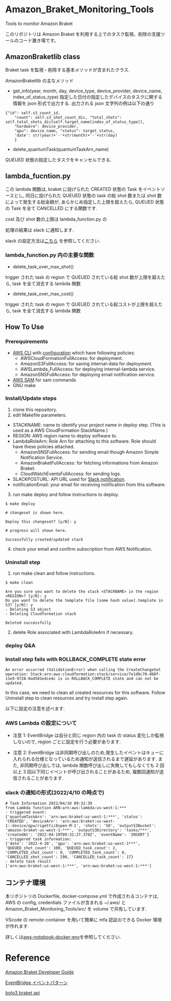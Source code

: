 # Amazon_Braket_Monitoring_Tools

Tools to monitor Amazon Braket

このリポジトリは Amazon Braket を利用する上でのタスク監視、削除の支援ツールのコード置き場です。

## AmazonBraketlib class

Braket task を監視・削除する基本メソッドが含まれたクラス.

AmazonBraketlib の主なメソッド

- get_info(year, month, day, device_type, device_provider, device_name, index_of_status_type)
  指定した日付の指定したデバイスのタスクに関する情報を json 形式で出力する.
  出力される json 文字列の例は以下の通り

```
{"id": self.s3_count_id,
    "count": self.s3_shot_count_dic, "total_shots": self.total_shots_dic[self.target_name[index_of_status_type]],
    "hardware": device_provider,
    "qpu": device_name, "status": target_status,
    'date': str(year)+'-'+str(month)+'-'+str(day)
    }
```

- delete_quantumTask(quantumTaskArn_name)

QUEUED 状態の指定したタスクをキャンセルできる.

## lambda_fucntion.py

この lambda 関数は, braket に投げられた CREATED 状態の Task をイベントソースとし, 同日に投げられた QUEUED 状態の task の総 shot 数または shot 数によって発生する総金額が, あらかじめ指定した上限を超えたら, QUEUED 状態の Task を全て CANCELLED にする関数です.

cost 及び shot 数の上限は lambda_function.py の

処理の結果は slack に通知します.

slack の設定方法は[こちら](https://www.takapy.work/entry/2019/02/20/140751)
を参照してください.

### lambda_function.py 内の主要な関数

- delete_task_over_max_shot()

trigger された task の region で QUEUED されている総 shot 数が上限を超えたら, task を全て消去する lambda 関数

- delete_task_over_max_cost()

trigger された task の region で QUEUED されている総コストが上限を超えたら, task を全て消去する lambda 関数

## How To Use

### Prerequirements

- [AWS CLI](https://docs.aws.amazon.com/cli/latest/userguide/getting-started-install.html) with [configuration](https://docs.aws.amazon.com/cli/latest/userguide/cli-configure-quickstart.html) which have following policies:
  - AWSCloudFormationFullAccess: for deployment.
  - AmazonS3FullAccess: for saving internal-data for deployment.
  - AWSLambda_FullAccess: for deploying internal-lambda service.
  - AmazonSNSFullAccess: for deploying email notification service.
- [AWS SAM](https://pypi.org/project/aws-sam-cli/) for sam commands
- GNU make

### Install/Update steps

1. clone this repository.
2. edit Makefile parameters.

- STACKNAME: name to identify your project name in deploy step. (This is used as a AWS CloudFormation StackName.)
- REGION: AWS region name to deploy software to.
- LambdaRoleArn: Role Arn for attaching to this software. Role should have these policies attached.
  - AmazonSNSFullAccess: for sending email though Amazon Simple Notification Service.
  - AmazonBraketFullAccess: for fetching informations from Amazon Braket.
  - CloudWatchEventsFullAccess: for sending logs.
- SLACKPOSTURL: API URL used for [Slack notification](https://api.slack.com/messaging/webhooks).
- notificationEmail: your email for receiving notification from this software.

3. run make deploy and follow instructions to deploy.

```
$ make deploy

# changeset is shown here.

Deploy this changeset? [y/N]: y

# progress will shown here.

Successfully created/updated stack
```

4. check your email and confirm subscription from AWS Notification.

### Uninstall step

1. run make clean and follow instructions.

```
$ make clean

Are you sure you want to delete the stack <STACKNAME> in the region <REGION>? [y/N]: y
Do you want to delete the template file [some hash value].template in S3? [y/N]: y
- Deleting S3 object
- Deleting Cloudformation stack

Deleted successfully
```

2. delete Role associated with LambdaRoleArn if necessary.

### deploy Q&A

### Install step fails with ROLLBACK_COMPLETE state error

```
An error occurred (ValidationError) when calling the CreateChangeSet operation: Stack:arn:aws:cloudformation:stack/service/7e1d8c70-d60f-11e9-9728-0a4501e4ce4c is in ROLLBACK_COMPLETE state and can not be updated.
```

In this case, we need to clean all created resources for this software.
Follow Uninstall step to clean resources and try install step again.

以下に設定の注意を述べます.

### AWS Lambda の設定について

- 注意 1: EventBridge は自分と同じ region 内の task の status 変化しか監視しないので, region ごとに設定を行う必要があります.

- 注意 2: EventBridge は非同期呼び出しのため,発生したイベントはキューに入れられる仕様となっているため通知が送信されるまで遅延があります. また, 非同期呼び出しでは, lambda 関数呼び出しに失敗してもしなくても 2 回以上 3 回以下同じイベントが呼び出されることがあるため, 複数回通知が送信されることがあります.

### slack の通知の形式(2022/4/10 の時点で)

```
# Task Information 2022/04/10 09:32:39
from Lambda function ARN:arn:aws:lambda:us-west-1:***
- triggered event:
{'quantumTaskArn': 'arn:aws:braket:us-west-1:***', 'status': 'CREATED', 'deviceArn': 'arn:aws:braket:us-west-1::device/qpu/rigetti/Aspen-M-1', 'shots': '50', 'outputS3Bucket': 'amazon-braket-us-west-1-***', 'outputS3Directory': 'tasks/***', 'createdAt': '2022-04-10T09:32:27.370Z', 'eventName': 'INSERT'}
- triggered task information:
{'date': '2022-4-10', 'qpu': 'arn:aws:braket:us-west-1***', 'QUEUED_shot_count': 100, 'QUEUED_task_conut': 2, 'COMPLETED_shot_count': 0, 'COMPLETED_task_count': 0, 'CANCELLED_shot_count': 290, 'CANCELLED_task_count': 17}
- delete task result
['arn:aws:braket:us-west-1:***', 'arn:aws:braket:us-west-1:***']
```

## コンテナ環境

本リポジトリの Dockerfile, docker-compose.yml で作成されるコンテナは, AWS の config, credentials ファイルが含まれる ~/.aws/ と Amazon_Braket_Monitoring_Tools/src/ を volume で共有しています.

VScode の remote-container を用いて簡単に mfa 認証のできる Docker 環境が作れます.

詳しくは[aws-notebook-docker-env](https://github.com/speed1313/aws-notebook-docker-env)を参照してください.

# Reference

[Amazon Braket Developer Guide](https://docs.aws.amazon.com/ja_jp/braket/latest/developerguide/what-is-braket.html)

[EventBridge イベントパターン](https://docs.aws.amazon.com/ja_jp/eventbridge/latest/userguide/eb-event-patterns.html)

[boto3 braket api](https://boto3.amazonaws.com/v1/documentation/api/latest/reference/services/braket.html)
